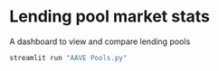 # Lending pool market stats

A dashboard to view and compare lending pools

```sh
streamlit run "AAVE Pools.py"
```

